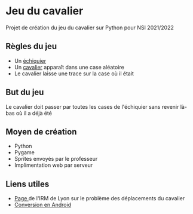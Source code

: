 # Jeu du cavalier
Projet de création du jeu du cavalier sur Python pour NSI 2021/2022

## Règles du jeu
- Un [échiquier](https://static8.depositphotos.com/1036672/996/i/450/depositphotos_9963023-stock-photo-empty-chess-board.jpg)  
- Un [cavalier](https://freesvg.org/img/Chess-Knight.png) apparaît dans une case aléatoire  
- Le cavalier laisse une trace sur la case où il était  

## But du jeu
Le cavalier doit passer par toutes les cases de l'échiquier sans revenir là-bas où il a déjà été

## Moyen de création
- Python
- Pygame
- Sprites envoyés par le professeur
- Implimentation web par serveur

## Liens utiles
- [Page ](http://math.univ-lyon1.fr/irem/Formation_ISN/formation_recursivite/grille/cavalier.html) de l'IRM de Lyon sur le problème des déplacements du cavalier
- [Conversion en Android](https://avionmission.github.io/blog/convert-py-to-apk-using-python-and-buildozer/)
